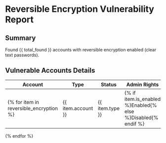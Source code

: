 # Reversible Encryption Vulnerability Report

## Summary
Found {{ total_found }} accounts with reversible encryption enabled (clear text passwords).

## Vulnerable Accounts Details
| Account | Type | Status | Admin Rights | Password |
|---------|------|---------|--------------|----------|
{% for item in reversible_encryption %}| {{ item.account }} | {{ item.type }} | {% if item.is_enabled %}Enabled{% else %}Disabled{% endif %} | {% if item.is_admin %}Yes{% else %}No{% endif %} | {{ item.password }} |
{% endfor %} 